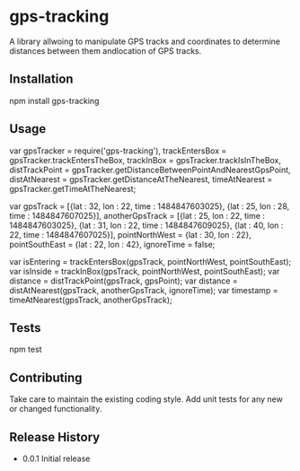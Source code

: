 gps-tracking
=========

A library allwoing to manipulate GPS tracks and coordinates to determine distances between them andlocation of GPS tracks.

## Installation

  npm install gps-tracking

## Usage

  var gpsTracker = require('gps-tracking'),
      trackEntersBox = gpsTracker.trackEntersTheBox,
      trackInBox = gpsTracker.trackIsInTheBox,
      distTrackPoint = gpsTracker.getDistanceBetweenPointAndNearestGpsPoint,
      distAtNearest = gpsTracker.getDistanceAtTheNearest,
      timeAtNearest = gpsTracker.getTimeAtTheNearest;

  var gpsTrack = [{lat : 32, lon : 22, time : 1484847603025},
                  {lat : 25, lon : 28, time : 1484847607025}],
      anotherGpsTrack = [{lat : 25, lon : 22, time : 1484847603025},
                  {lat : 31, lon : 22, time : 1484847609025},
                  {lat : 40, lon : 22, time : 1484847607025}],
      pointNorthWest = {lat : 30, lon : 22},
      pointSouthEast = {lat : 22, lon : 42},
      ignoreTime = false;

  var isEntering = trackEntersBox(gpsTrack, pointNorthWest, pointSouthEast);
  var isInside = trackInBox(gpsTrack, pointNorthWest, pointSouthEast);
  var distance = distTrackPoint(gpsTrack, gpsPoint);
  var distance = distAtNearest(gpsTrack, anotherGpsTrack, ignoreTime);
  var timestamp = timeAtNearest(gpsTrack, anotherGpsTrack);

## Tests

  npm test

## Contributing

Take care to maintain the existing coding style.
Add unit tests for any new or changed functionality.

## Release History

* 0.0.1 Initial release